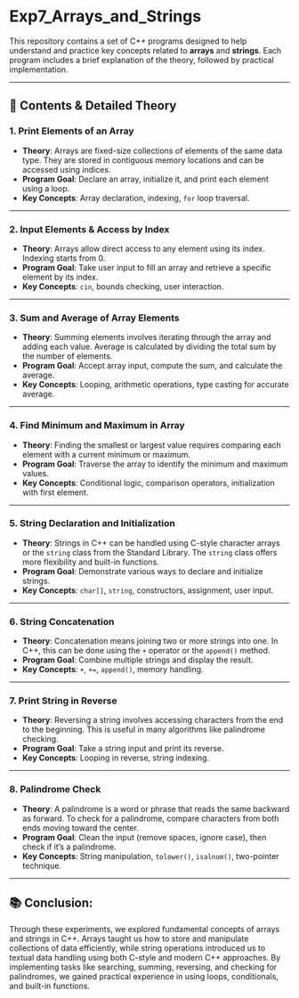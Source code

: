 # Exp7_Arrays_and_Strings

This repository contains a set of C++ programs designed to help understand and practice key concepts related to **arrays** and **strings**. Each program includes a brief explanation of the theory, followed by practical implementation.

---

## 📘 Contents & Detailed Theory

### 1. **Print Elements of an Array**
- **Theory**: Arrays are fixed-size collections of elements of the same data type. They are stored in contiguous memory locations and can be accessed using indices.
- **Program Goal**: Declare an array, initialize it, and print each element using a loop.
- **Key Concepts**: Array declaration, indexing, `for` loop traversal.

---

### 2. **Input Elements & Access by Index**
- **Theory**: Arrays allow direct access to any element using its index. Indexing starts from 0.
- **Program Goal**: Take user input to fill an array and retrieve a specific element by its index.
- **Key Concepts**: `cin`, bounds checking, user interaction.

---

### 3. **Sum and Average of Array Elements**
- **Theory**: Summing elements involves iterating through the array and adding each value. Average is calculated by dividing the total sum by the number of elements.
- **Program Goal**: Accept array input, compute the sum, and calculate the average.
- **Key Concepts**: Looping, arithmetic operations, type casting for accurate average.

---

### 4. **Find Minimum and Maximum in Array**
- **Theory**: Finding the smallest or largest value requires comparing each element with a current minimum or maximum.
- **Program Goal**: Traverse the array to identify the minimum and maximum values.
- **Key Concepts**: Conditional logic, comparison operators, initialization with first element.

---

### 5. **String Declaration and Initialization**
- **Theory**: Strings in C++ can be handled using C-style character arrays or the `string` class from the Standard Library. The `string` class offers more flexibility and built-in functions.
- **Program Goal**: Demonstrate various ways to declare and initialize strings.
- **Key Concepts**: `char[]`, `string`, constructors, assignment, user input.

---

### 6. **String Concatenation**
- **Theory**: Concatenation means joining two or more strings into one. In C++, this can be done using the `+` operator or the `append()` method.
- **Program Goal**: Combine multiple strings and display the result.
- **Key Concepts**: `+`, `+=`, `append()`, memory handling.

---

### 7. **Print String in Reverse**
- **Theory**: Reversing a string involves accessing characters from the end to the beginning. This is useful in many algorithms like palindrome checking.
- **Program Goal**: Take a string input and print its reverse.
- **Key Concepts**: Looping in reverse, string indexing.

---

### 8. **Palindrome Check**
- **Theory**: A palindrome is a word or phrase that reads the same backward as forward. To check for a palindrome, compare characters from both ends moving toward the center.
- **Program Goal**: Clean the input (remove spaces, ignore case), then check if it’s a palindrome.
- **Key Concepts**: String manipulation, `tolower()`, `isalnum()`, two-pointer technique.

---

## 📚 Conclusion:
Through these experiments, we explored fundamental concepts of arrays and strings in C++. Arrays taught us how to store and manipulate collections of data efficiently, while string operations introduced us to textual data handling using both C-style and modern C++ approaches. By implementing tasks like searching, summing, reversing, and checking for palindromes, we gained practical experience in using loops, conditionals, and built-in functions.
